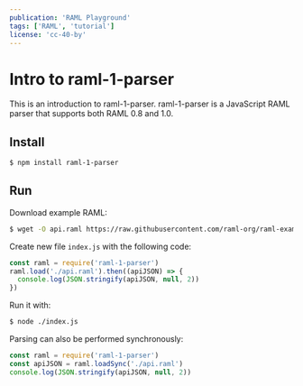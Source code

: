 ```yaml
---
publication: 'RAML Playground'
tags: ['RAML', 'tutorial']
license: 'cc-40-by'
---
```


# Intro to raml-1-parser

This is an introduction to raml-1-parser. raml-1-parser is a JavaScript RAML parser that supports both RAML 0.8 and 1.0.

## Install

```sh
$ npm install raml-1-parser
```

## Run

Download example RAML:

```sh
$ wget -O api.raml https://raw.githubusercontent.com/raml-org/raml-examples/master/helloworld/helloworld.raml
```

Create new file `index.js` with the following code:

```js
const raml = require('raml-1-parser')
raml.load('./api.raml').then((apiJSON) => {
  console.log(JSON.stringify(apiJSON, null, 2))
})
```

Run it with:

```sh
$ node ./index.js
```

Parsing can also be performed synchronously:
```js
const raml = require('raml-1-parser')
const apiJSON = raml.loadSync('./api.raml')
console.log(JSON.stringify(apiJSON, null, 2))
```